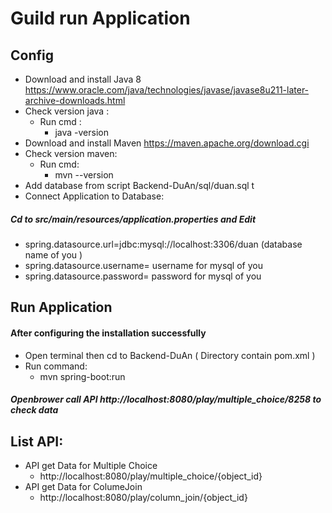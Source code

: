 # Guild run Application
## Config  
- Download and install Java 8 https://www.oracle.com/java/technologies/javase/javase8u211-later-archive-downloads.html
- Check version java : 
  - Run cmd : 
    - java -version
- Download and install Maven https://maven.apache.org/download.cgi
- Check version maven:
  - Run cmd: 
    - mvn --version
- Add database from script Backend-DuAn/sql/duan.sql t 
- Connect Application to Database:
##### Cd to src/main/resources/application.properties and Edit
  - spring.datasource.url=jdbc:mysql://localhost:3306/duan (database name of you )
  - spring.datasource.username= username for mysql of you 
  - spring.datasource.password= password for mysql of you
## Run Application   
  #### After configuring the installation successfully
- Open terminal then cd to Backend-DuAn ( Directory contain pom.xml )
- Run command:
  - mvn spring-boot:run
##### Openbrower call API http://localhost:8080/play/multiple_choice/8258 to check data
## List API:
- API get Data for Multiple Choice
  - http://localhost:8080/play/multiple_choice/{object_id}
- API get Data for ColumeJoin
  - http://localhost:8080/play/column_join/{object_id}

